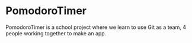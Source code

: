 # PomodoroTimer

PomodoroTimer is a school project where we learn to use Git as a team, 4 people working together to make an app.

